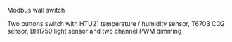 Modbus wall switch

Two buttons switch with HTU21 temperature / humidity sensor, T6703 CO2 sensor, BH1750 light sensor and two channel PWM dimming
